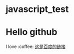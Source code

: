 # javascript_test
<h1>Hello github</h1>
<span>I love :coffee:</span>
<a href="https://www.baidu.com">这是百度的链接</a>
